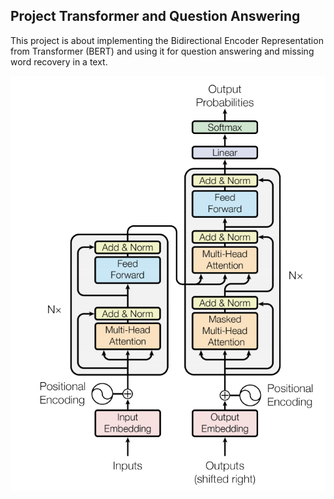 ## Project Transformer and Question Answering

This project is about implementing the Bidirectional Encoder Representation from Transformer (BERT) and using it for question answering and missing word recovery in a text.

![fulltransformer.png](https://github.com/GlebDubosarskii/Coursera-Natural-Language-Processing-Specialization/blob/main/4.%20Natural%20Language%20Processing%20with%20Attention%20Models/Week%203%20Transformer%20and%20Question%20Answering/fulltransformer.png?raw=true)
